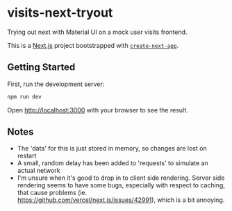 # visits-next-tryout

Trying out next with Material UI on a mock user visits frontend.

This is a [Next.js](https://nextjs.org/) project bootstrapped with
[`create-next-app`](https://github.com/vercel/next.js/tree/canary/packages/create-next-app).

## Getting Started

First, run the development server:

```bash
npm run dev
```

Open [http://localhost:3000](http://localhost:3000) with your browser to see the
result.

## Notes

- The 'data' for this is just stored in memory, so changes are lost on restart
- A small, random delay has been added to 'requests' to simulate an actual network
- I'm unsure when it's good to drop in to client side rendering. Server side
  rendering seems to have some bugs, especially with respect to caching, that
  cause problems (ie. https://github.com/vercel/next.js/issues/42991), which is a
  bit annoying.